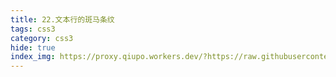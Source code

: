```yaml
---
title: 22.文本行的斑马条纹
tags: css3
category: css3
hide: true
index_img: https://proxy.qiupo.workers.dev/?https://raw.githubusercontent.com/qiupo/myImages/master/img/202211091324431.png
---
```


